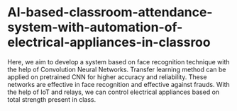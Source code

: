 # AI-based-classroom-attendance-system-with-automation-of-electrical-appliances-in-classroo
Here, we aim to develop a system based on face recognition technique with the help of Convolution Neural Networks. Transfer learning method can be applied on pretrained CNN for higher accuracy and reliability. These networks are effective in face recognition and effective against frauds. With the help of IoT and relays, we can control electrical appliances based on total strength present in class.
